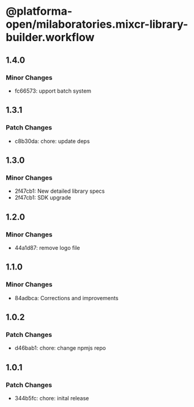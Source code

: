 # @platforma-open/milaboratories.mixcr-library-builder.workflow

## 1.4.0

### Minor Changes

- fc66573: upport batch system

## 1.3.1

### Patch Changes

- c8b30da: chore: update deps

## 1.3.0

### Minor Changes

- 2f47cb1: New detailed library specs
- 2f47cb1: SDK upgrade

## 1.2.0

### Minor Changes

- 44a1d87: remove logo file

## 1.1.0

### Minor Changes

- 84adbca: Corrections and improvements

## 1.0.2

### Patch Changes

- d46bab1: chore: change npmjs repo

## 1.0.1

### Patch Changes

- 344b5fc: chore: inital release
